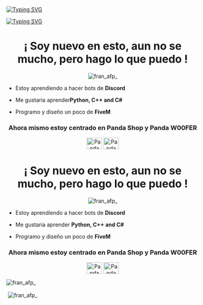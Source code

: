 [![Typing SVG](https://readme-typing-svg.herokuapp.com?font=Road+Rage&size=40&duration=4000&color=00F7EFF1&center=true&vCenter=true&width=376&lines=Hola%2C+soy+Fran+y+este+es+mi+GitHub)](https://git.io/typing-svg)



[![Typing SVG](https://readme-typing-svg.herokuapp.com?font=Road+Rage&size=40&duration=4000&color=00F7EFF1&center=true&vCenter=true&width=376&lines=Hello%2C+I'm+Fran%2C+and+this+is+my+GitHub)](https://git.io/typing-svg)

<h1 align="center">¡ Soy nuevo en esto, aun no se mucho, pero hago lo que puedo !</h1>
<p align="center"> <img src="https://komarev.com/ghpvc/?username=franafp" alt="fran_afp_" /> </p>


-  Estoy aprendiendo a hacer bots de **Discord**

-  Me gustaria aprender**Python, C++ and C#** 

-  Programo y diseño un poco de **FiveM**

<p align="center">
</p>


<h3 align="center">Ahora mismo estoy centrado en Panda Shop y Panda W00FER</h3>
<p align="center">
<a href="https://discord.gg/bneHqZ8gJN" target="blank"><img align="center" src="https://raw.githubusercontent.com/rahuldkjain/github-profile-readme-generator/master/src/images/icons/Social/discord.svg" alt="Panda W00FER" height="30" width="40" /></a>
<a href="https://discord.gg/BStjvRtHMm" target="blank"><img align="center" src="https://raw.githubusercontent.com/rahuldkjain/github-profile-readme-generator/master/src/images/icons/Social/discord.svg" alt="Panda SHOP" height="30" width="40" /></a>
</p>

<h1 align="center">¡ Soy nuevo en esto, aun no se mucho, pero hago lo que puedo !</h1>
<p align="center"> <img src="https://komarev.com/ghpvc/?username=franafp" alt="fran_afp_" /> </p>


-  Estoy aprendiendo a hacer bots de **Discord**

-  Me gustaria aprender **Python, C++ and C#** 

-  Programo y diseño un poco de **FiveM**

<p align="center">
</p>


<h3 align="center">Ahora mismo estoy centrado en Panda Shop y Panda W00FER</h3>
<p align="center">
<a href="https://discord.gg/bneHqZ8gJN" target="blank"><img align="center" src="https://raw.githubusercontent.com/rahuldkjain/github-profile-readme-generator/master/src/images/icons/Social/discord.svg" alt="Panda W00FER" height="30" width="40" /></a>
<a href="https://discord.gg/BStjvRtHMm" target="blank"><img align="center" src="https://raw.githubusercontent.com/rahuldkjain/github-profile-readme-generator/master/src/images/icons/Social/discord.svg" alt="Panda SHOP" height="30" width="40" /></a>
</p>

<p><img align="center" src="https://github-readme-stats.vercel.app/api/top-langs?username=franafp&show_icons=true&locale=en&layout=compact" alt="fran_afp_" /></p>

<p>&nbsp;<img align="center" src="https://github-readme-stats.vercel.app/api?username=franafp&show_icons=true&locale=en" alt="fran_afp_" /></p>
